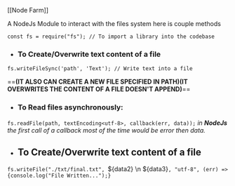 [[Node Farm]]

A  NodeJs Module to interact with the  files system here is couple methods

`const fs = require("fs"); // To import a library into the codebase
`
- ### **To Create/Overwrite text content of a file**
`fs.writeFileSync('path', 'Text'); // Write text into a file` 

==**(IT ALSO CAN CREATE A NEW FILE SPECIFIED IN PATH)(IT OVERWRITES THE CONTENT OF A FILE DOESN'T APPEND)**==

- ### To Read files asynchronously:
`fs.readFile(path, textEncoding<utf-8>, callback(err, data));`
*in **NodeJs** the first call of a callback most of the time would be error then  data.*

 - ## **To Create/Overwrite text content of a file**
 `fs.writeFile("./txt/final.txt", `${data2} \n ${data3}`, "utf-8", (err) => {console.log("File Written...");}`
